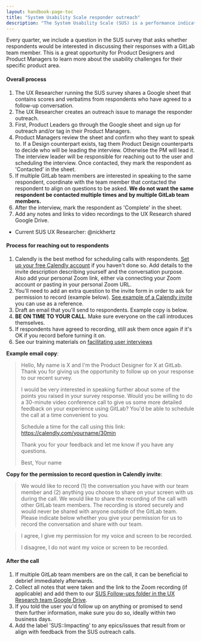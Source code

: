 ```yaml
---
layout: handbook-page-toc
title: "System Usability Scale responder outreach"
description: "The System Usability Scale (SUS) is a performance indicator we use to measure the long term usability of our product. This page outlines the process for reaching out to survey respondents who have opted-in to having a follow-up discussion with our UX team."
---
```


Every quarter, we include a question in the SUS survey that asks whether respondents would be interested in discussing their responses with a GitLab team member. This is a great opportunity for Product Designers and Product Managers to learn more about the usability challenges for their specific product area. 

#### Overall process
1. The UX Researcher running the SUS survey shares a Google sheet that contains scores and verbatims from respondents who have agreed to a follow-up conversation.
1. The UX Researcher creates an outreach issue to manage the responder outreach.
1. First, Product Leaders go through the Google sheet and sign up for outreach and/or tag in their Product Managers.
1. Product Managers review the sheet and confirm who they want to speak to. If a Design counterpart exists, tag them Product Design counterparts to decide who will be leading the interview. Otherwise the PM will lead it. The interview leader will be responsible for reaching out to the user and scheduling the interview. Once contacted, they mark the respondent as 'Contacted' in the sheet. 
1. If multiple GitLab team members are interested in speaking to the same respondent, coordinate with the team member that contacted the respondent to align on questions to be asked. **We do not want the same respondent be contacted multiple times and by multiple GitLab team members.**
1. After the interview, mark the respondent as 'Complete' in the sheet.
1. Add any notes and links to video recordings to the UX Research shared Google Drive.

- Current SUS UX Researcher: @nickhertz

#### Process for reaching out to respondents
1. Calendly is the best method for scheduling calls with respondents. [Set up your free Calendly account](https://calendly.com/signup) if you haven't done so. Add details to the invite description describing yourself and the conversation purpose. Also add your personal Zoom link, either via connecting your Zoom account or pasting in your personal Zoom URL.
1. You'll need to add an extra question to the invite form in order to ask for permission to record (example below). [See example of a Calendly invite](https://calendly.com/jeffcrow/npsfollowupexample) you can use as a reference.
1. Draft an email that you'll send to respondents. Example copy is below. 
1. **BE ON TIME TO YOUR CALL**. Make sure everyone on the call introduces themselves.
1. If respondents have agreed to recording, still ask them once again if it's OK if you record before turning it on. 
1. See our training materials on [facilitating user interviews](/handbook/product/ux/ux-research/facilitating-user-interviews/)

**Example email copy**:

> Hello,
> My name is X and I'm the Product Designer for X at GitLab. Thank you for giving us the opportunity to follow up on your response to our recent survey.
>
> I would be very interested in speaking further about some of the points you raised in your survey response. Would you be willing to do a 30-minute video conference call to give us some more detailed feedback on your experience using GitLab? You'd be able to schedule the call at a time convenient to you.
>
> Schedule a time for the call using this link:
> https://calendly.com/yourname/30min
>
> Thank you for your feedback and let me know if you have any questions.
>
> Best,
> Your name

**Copy for the permission to record question in Calendly invite**:

> We would like to record (1) the conversation you have with our team member and (2) anything you choose to share on your screen with us during the call. We would like to share the recording of the call with other GitLab team members. The recording is stored securely and would never be shared with anyone outside of the GitLab team. Please indicate below whether you give your permission for us to record the conversation and share with our team.

> I agree, I give my permission for my voice and screen to be recorded.
>
> I disagree, I do not want my voice or screen to be recorded.

#### After the call

1. If multiple GitLab team members are on the call, it can be beneficial to debrief immediately afterwards.
1. Collect all notes that were taken and the link to the Zoom recording (if applicable) and add them to our [SUS Follow-ups folder in the UX Research team Google Drive](https://drive.google.com/drive/folders/1vcCCRVnP3BrpdE9iZN64hqKJK89v6PbJ?usp=sharing).
1. If you told the user you'd follow up on anything or promised to send them further information, make sure you do so, ideally within two business days.
1. Add the label 'SUS::Impacting' to any epics/issues that result from or align with feedback from the SUS outreach calls.



